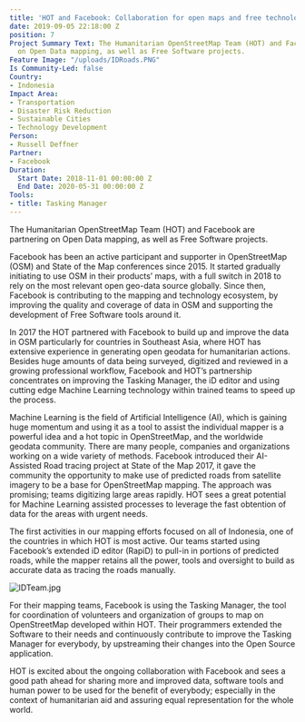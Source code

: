 ```yaml
---
title: 'HOT and Facebook: Collaboration for open maps and free technology'
date: 2019-09-05 22:18:00 Z
position: 7
Project Summary Text: The Humanitarian OpenStreetMap Team (HOT) and Facebook are partnering
  on Open Data mapping, as well as Free Software projects.
Feature Image: "/uploads/IDRoads.PNG"
Is Community-Led: false
Country:
- Indonesia
Impact Area:
- Transportation
- Disaster Risk Reduction
- Sustainable Cities
- Technology Development
Person:
- Russell Deffner
Partner:
- Facebook
Duration:
  Start Date: 2018-11-01 00:00:00 Z
  End Date: 2020-05-31 00:00:00 Z
Tools:
- title: Tasking Manager
---
```


The Humanitarian OpenStreetMap Team (HOT) and Facebook are partnering on Open Data mapping, as well as Free Software projects.

Facebook has been an active participant and supporter in OpenStreetMap (OSM) and State of the Map conferences since 2015. It started gradually initiating to use OSM in their products’ maps, with a full switch in 2018 to rely on the most relevant open geo-data source globally. Since then, Facebook is contributing to the mapping and technology ecosystem, by improving the quality and coverage of data in OSM and supporting the development of Free Software tools around it.

In 2017 the HOT partnered with Facebook to build up and improve the data in OSM particularly for countries in Southeast Asia, where HOT has extensive experience in generating open geodata for humanitarian actions. Besides huge amounts of data being surveyed, digitized and reviewed in a growing professional workflow, Facebook and HOT’s partnership concentrates on improving the Tasking Manager, the iD editor and using cutting edge Machine Learning technology within trained teams to speed up the process.

Machine Learning is the field of Artificial Intelligence (AI), which is gaining huge momentum and using it as a tool to assist the individual mapper is a powerful idea and a hot topic in OpenStreetMap, and the worldwide geodata community. There are many people, companies and organizations working on a wide variety of methods. Facebook introduced their AI-Assisted Road tracing project at State of the Map 2017, it gave the community the opportunity to make use of predicted roads from satellite imagery to be a base for OpenStreetMap mapping. The approach was promising; teams digitizing large areas rapidly. HOT sees a great potential for Machine Learning assisted processes to leverage the fast obtention of data for the areas with urgent needs.

The first activities in our mapping efforts focused on all of Indonesia, one of the countries in which HOT is most active. Our teams started using Facebook’s extended iD editor (RapiD) to pull-in in portions of predicted roads, while the mapper retains all the power, tools and oversight to build as accurate data as tracing the roads manually.

![IDTeam.jpg](/uploads/IDTeam.jpg)

For their mapping teams, Facebook is using the Tasking Manager, the tool for coordination of volunteers and organization of groups to map on OpenStreetMap developed within HOT. Their programmers extended the Software to their needs and continuously contribute to improve the Tasking Manager for everybody, by upstreaming their changes into the Open Source application.

HOT is excited about the ongoing collaboration with Facebook and sees a good path ahead for sharing more and improved data, software tools and human power to be used for the benefit of everybody; especially in the context of humanitarian aid and assuring equal representation for the whole world.